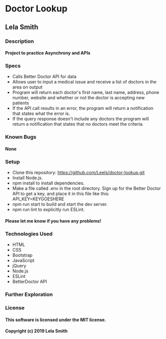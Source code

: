 # Doctor Lookup
## Lela Smith

### Description
#### Project to practice Asynchrony and APIs

### Specs
* Calls Better Doctor API for data
* Allows user to input a medical issue and receive a list of doctors in the area on output
* Program will return each doctor's first name, last name, address, phone number, website and whether or not the doctor is accepting new patients
* If the API call results in an error, the program will return a notification that states what the error is.
* If the query response doesn't include any doctors the program will return a notification that states that no doctors meet the criteria.

### Known Bugs
#### None

### Setup
* Clone this repository: https://github.com/Leels/doctor-lookup.git
* Install Node.js.
* npm install to install dependencies.
* Make a file called .env in the root directory. Sign up for the Better Doctor API to get a key, and place it in this file like this: API_KEY=KEYGOESHERE
* npm run start to build and start the dev server.
* npm run lint to explicitly run ESLint.

#### Please let me know if you have any problems!

### Technologies Used
* HTML
* CSS
* Bootstrap
* JavaScript
* jQuery
* Node.js
* ESLint
* BetterDoctor API


### Further Exploration

### License
#### This software is licensed under the MIT license.

#### Copyright (c) 2019 Lela Smith
